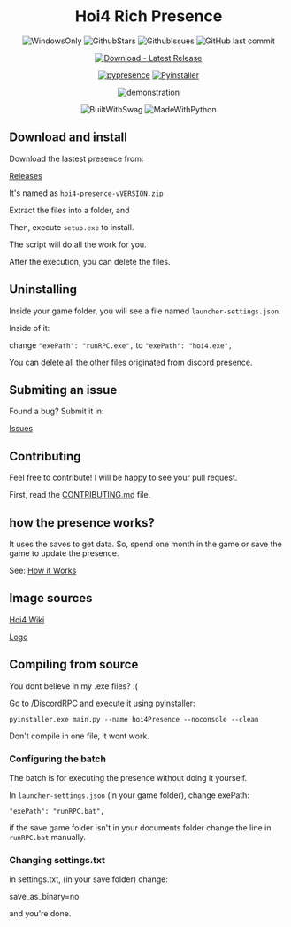 <h1 align="center">
Hoi4 Rich Presence
</h1>

<div align="center">

![WindowsOnly](https://img.shields.io/badge/Only-blue?logo=Windows&style=flat&label=Windows)
![GithubStars](https://img.shields.io/github/stars/thiaudiott/hoi4-presence?logo=github)
![GithubIssues](https://img.shields.io/github/issues/thiaudiott/hoi4-presence?logo=github)
![GitHub last commit](https://img.shields.io/github/last-commit/thiaudiott/hoi4-presence?logo=github)

[![Download - Latest Release](https://img.shields.io/badge/Download-Latest_Release-2ea44f?style=for-the-badge)](https://github.com/ThiaudioTT/hoi4-presence/releases/latest)

<!-- DEPENDENCIES -->
[![pypresence](https://img.shields.io/badge/using-pypresence-00bb88.svg?logo=discord&logoWidth=20)](https://github.com/qwertyquerty/pypresence)
[![Pyinstaller](https://img.shields.io/badge/using-pyinstaller-00bb88.svg?logo=python)](https://github.com/pyinstaller/pyinstaller)




![demonstration](/tests/demo.PNG)

<!-- MEME -->
![BuiltWithSwag](http://ForTheBadge.com/images/badges/built-with-swag.svg)
![MadeWithPython](http://ForTheBadge.com/images/badges/made-with-python.svg)

</div>

## Download and install

Download the lastest presence from:

[Releases](https://github.com/ThiaudioTT/hoi4-presence/releases)

It's named as `hoi4-presence-vVERSION.zip`

Extract the files into a folder, and

Then, execute `setup.exe` to install.

The script will do all the work for you.

After the execution, you can delete the files.

## Uninstalling

Inside your game folder, you will see a file named `launcher-settings.json`.

Inside of it:

change `"exePath": "runRPC.exe",` to
`"exePath": "hoi4.exe",`

You can delete all the other files originated from discord presence.

## Submiting an issue

Found a bug? Submit it in:

[Issues](https://github.com/ThiaudioTT/hoi4-presence/issues)

## Contributing

Feel free to contribute! I will be happy to see your pull request.

First, read the [CONTRIBUTING.md](CONTRIBUTING.md) file.

## how the presence works?

It uses the saves to get data. So, spend one month in the game or save the game to update the presence.

See: [How it Works](https://github.com/ThiaudioTT/hoi4-presence/wiki/How-it-works)

## Image sources

[Hoi4 Wiki](https://hoi4.paradoxwikis.com/Hearts_of_Iron_4_Wiki)

[Logo](https://www.reddit.com/r/hoi4/comments/85l962/new_game_icon_made_by_me_the_original_sucks_free/)

## Compiling from source

You dont believe in my .exe files? :(

Go to /DiscordRPC and execute it using pyinstaller:

```pyinstaller.exe main.py --name hoi4Presence --noconsole --clean```

Don't compile in one file, it wont work.

### Configuring the batch

The batch is for executing the presence without doing it yourself.

In `launcher-settings.json` (in your game folder), change exePath:

`"exePath": "runRPC.bat",`

if the save game folder isn't in your documents folder
change the line in `runRPC.bat` manually.

### Changing settings.txt

in settings.txt, (in your save folder) change:

save_as_binary=no

and you're done.
